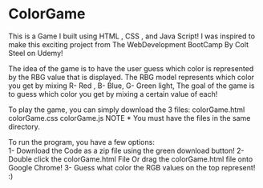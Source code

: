 # ColorGame
This is a Game I built using HTML , CSS , and Java Script! 
I was inspired to make this exciting project from The WebDevelopment BootCamp By Colt Steel on Udemy!

The idea of the game is to have the user guess which color is represented by the RBG value that is displayed.
The RBG model represents which color you get by mixing R- Red , B- Blue, G- Green light, 
The goal of the game is to guess which color you get by mixing a certain value of each!


To play the game, you can simply download the 3 files:
colorGame.html
colorGame.css
colorGame.js
NOTE * You must have the files in the same directory.

To run the program, you have a few options:  
  1- Download the Code as a zip file using the green download button! 
  2- Double click the colorGame.html File Or drag the colorGame.html file onto Google Chrome! 
  3- Guess what color the RGB values on the top represent! :)
   
 
